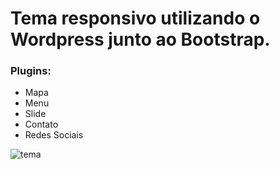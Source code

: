 
# Tema responsivo utilizando o Wordpress junto ao Bootstrap.
### Plugins:
- Mapa
- Menu
- Slide
- Contato
- Redes Sociais


![tema](https://user-images.githubusercontent.com/21013545/29227563-aeeef15c-7eac-11e7-9d3c-53bda0343958.PNG)



